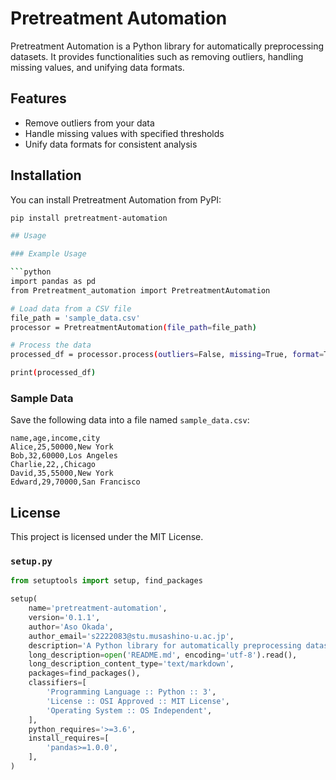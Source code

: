 # Pretreatment Automation

Pretreatment Automation is a Python library for automatically preprocessing datasets. It provides functionalities such as removing outliers, handling missing values, and unifying data formats.

## Features

- Remove outliers from your data
- Handle missing values with specified thresholds
- Unify data formats for consistent analysis

## Installation

You can install Pretreatment Automation from PyPI:

```sh
pip install pretreatment-automation

## Usage

### Example Usage

```python
import pandas as pd
from Pretreatment_automation import PretreatmentAutomation

# Load data from a CSV file
file_path = 'sample_data.csv'
processor = PretreatmentAutomation(file_path=file_path)

# Process the data
processed_df = processor.process(outliers=False, missing=True, format=True, missing_threshold=0.2, fill_value=50000)

print(processed_df)
```

### Sample Data

Save the following data into a file named `sample_data.csv`:

```csv
name,age,income,city
Alice,25,50000,New York
Bob,32,60000,Los Angeles
Charlie,22,,Chicago
David,35,55000,New York
Edward,29,70000,San Francisco
```

## License

This project is licensed under the MIT License.

### `setup.py`
```python
from setuptools import setup, find_packages

setup(
    name='pretreatment-automation',
    version='0.1.1',
    author='Aso Okada',
    author_email='s2222083@stu.musashino-u.ac.jp',
    description='A Python library for automatically preprocessing datasets.',
    long_description=open('README.md', encoding='utf-8').read(),
    long_description_content_type='text/markdown',
    packages=find_packages(),
    classifiers=[
        'Programming Language :: Python :: 3',
        'License :: OSI Approved :: MIT License',
        'Operating System :: OS Independent',
    ],
    python_requires='>=3.6',
    install_requires=[
        'pandas>=1.0.0',
    ],
)